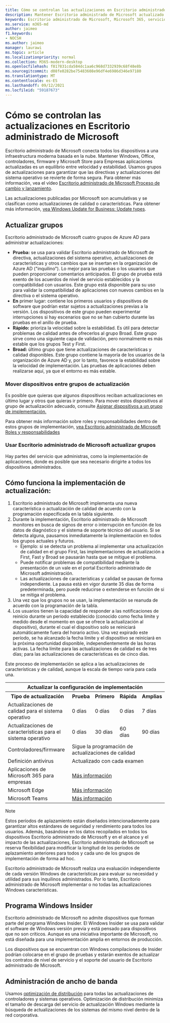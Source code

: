 ```yaml
---
title: Cómo se controlan las actualizaciones en Escritorio administrado de Microsoft
description: Mantener Escritorio administrado de Microsoft actualizado es un equilibrio entre velocidad y estabilidad.
keywords: Escritorio administrado de Microsoft, Microsoft 365, servicio, documentación
ms.service: m365-md
author: jaimeo
f1.keywords:
- NOCSH
ms.author: jaimeo
manager: laurawi
ms.topic: article
ms.localizationpriority: normal
ms.collection: M365-modern-desktop
ms.openlocfilehash: f817831cda584dc1aa6c968d7332939c68f48e8b
ms.sourcegitcommit: d08fe0282be75483608e96df4e6986d346e97180
ms.translationtype: MT
ms.contentlocale: es-ES
ms.lasthandoff: 09/12/2021
ms.locfileid: "59187673"
---
```

# <a name="how-updates-are-handled-in-microsoft-managed-desktop"></a>Cómo se controlan las actualizaciones en Escritorio administrado de Microsoft


<!--This topic is the target for a "Learn more" link in the Admin Portal (aka.ms/update-rings); do not delete.-->

<!--Update management -->

Escritorio administrado de Microsoft conecta todos los dispositivos a una infraestructura moderna basada en la nube. Mantener Windows, Office, controladores, firmware y Microsoft Store para Empresas aplicaciones actualizadas es un equilibrio entre velocidad y estabilidad. Usamos grupos de actualizaciones para garantizar que las directivas y actualizaciones del sistema operativo se revierte de forma segura. Para obtener más información, vea el vídeo [Escritorio administrado de Microsoft Proceso de cambio y lanzamiento](https://www.microsoft.com/videoplayer/embed/RE4mWqP). 

Las actualizaciones publicadas por Microsoft son acumulativas y se clasifican como actualizaciones de calidad o características.
Para obtener más información, [vea Windows Update for Business: Update types](/windows/deployment/update/waas-manage-updates-wufb#update-types). 

## <a name="update-groups"></a>Actualizar grupos


Escritorio administrado de Microsoft cuatro grupos de Azure AD para administrar actualizaciones:

- **Prueba:** se usa para validar Escritorio administrado de Microsoft de directiva, actualizaciones del sistema operativo, actualizaciones de características y otros cambios que se insertan en la organización de Azure AD ("inquilino"). Lo mejor para las pruebas o los usuarios que pueden proporcionar comentarios anticipados. El grupo de prueba está exento de los acuerdos de nivel de servicio establecidos y la compatibilidad con usuarios. Este grupo está disponible para su uso para validar la compatibilidad de aplicaciones con nuevos cambios en la directiva o el sistema operativo.  
- **En** primer lugar: contiene los primeros usuarios y dispositivos de software que podrían estar sujetos a actualizaciones previas a la versión. Los dispositivos de este grupo pueden experimentar interrupciones si hay escenarios que no se han cubierto durante las pruebas en el anillo de prueba.
- **Rápido:** prioriza la velocidad sobre la estabilidad. Es útil para detectar problemas de calidad antes de ofrecerlos al grupo Broad. Este grupo sirve como una siguiente capa de validación, pero normalmente es más estable que los grupos Test y First. 
- **Broad:** último grupo que tiene actualizaciones de características y calidad disponibles. Este grupo contiene la mayoría de los usuarios de la organización de Azure AD y, por lo tanto, favorece la estabilidad sobre la velocidad de implementación. Las pruebas de aplicaciones deben realizarse aquí, ya que el entorno es más estable.

### <a name="moving-devices-between-update-groups"></a>Mover dispositivos entre grupos de actualización
Es posible que quieras que algunos dispositivos reciban actualizaciones en último lugar y otros que quieras ir primero. Para mover estos dispositivos al grupo de actualización adecuado, consulte [Asignar dispositivos a un grupo de implementación.](../working-with-managed-desktop/assign-deployment-group.md)

Para obtener más información sobre roles y responsabilidades dentro de estos grupos de implementación, [vea Escritorio administrado de Microsoft Roles y responsabilidades](../intro/roles-and-responsibilities.md)

### <a name="using-microsoft-managed-desktop-update-groups"></a>Usar Escritorio administrado de Microsoft actualizar grupos 
Hay partes del servicio que administras, como la implementación de aplicaciones, donde es posible que sea necesario dirigirte a todos los dispositivos administrados.

## <a name="how-update-deployment-works"></a>Cómo funciona la implementación de actualización:
1. Escritorio administrado de Microsoft implementa una nueva característica o actualización de calidad de acuerdo con la programación especificada en la tabla siguiente.
2. Durante la implementación, Escritorio administrado de Microsoft monitores en busca de signos de error o interrupción en función de los datos de diagnóstico y el sistema de soporte técnico del usuario. Si se detecta alguna, pausamos inmediatamente la implementación en todos los grupos actuales y futuros.
    - Ejemplo: si se detecta un problema al implementar una actualización de calidad en el grupo First, las implementaciones de actualización a First, Fast y Broad se pausarán hasta que se mitigue el problema.
    - Puede notificar problemas de compatibilidad mediante la presentación de un vale en el portal Escritorio administrado de Microsoft administración.
    - Las actualizaciones de características y calidad se pausan de forma independiente. La pausa está en vigor durante 35 días de forma predeterminada, pero puede reducirse o extenderse en función de si se mitiga el problema.
3. Una vez que los grupos no se usan, la implementación se reanuda de acuerdo con la programación de la tabla.
4. Los usuarios tienen la capacidad de responder a las notificaciones de reinicio durante un período establecido (conocido como fecha límite y medido desde el momento en que se ofrece la actualización al dispositivo), durante el cual el dispositivo solo se reiniciará automáticamente fuera del horario activo. Una vez expirado este período, se ha alcanzado la fecha límite y el dispositivo se reiniciará en la próxima oportunidad disponible, independientemente de las horas activas. La fecha límite para las actualizaciones de calidad es de tres días; para las actualizaciones de características es de cinco días.

Este proceso de implementación se aplica a las actualizaciones de características y de calidad, aunque la escala de tiempo varía para cada una.


<table>
    <tr><th colspan="5">Actualizar la configuración de implementación</th></tr>
    <tr><th>Tipo de actualización</th><th>Prueba</th><th>Primero</th><th>Rápida</th><th>Amplias</th></tr>
    <tr><td>Actualizaciones de calidad para el sistema operativo</td><td>0 días</td><td>0 días</td><td>0 días</td><td>7 días</td></tr>
    <tr><td>Actualizaciones de características para el sistema operativo</td><td>0 días</td><td>30 días</td><td>60 días</td><td>90 días</td></tr>
    <tr><td>Controladores/firmware</td><td colspan="4">Sigue la programación de actualizaciones de calidad</td></tr>
    <tr><td>Definición antivirus</td><td colspan="4">Actualizado con cada examen</td></tr>
    <tr><td>Aplicaciones de Microsoft 365 para empresas</td><td colspan="4"><a href="/microsoft-365/managed-desktop/get-started/m365-apps#updates-to-microsoft-365-apps">Más información</a></td></tr>
    <tr><td>Microsoft Edge</td><td colspan="4"><a href="/microsoft-365/managed-desktop/get-started/edge-browser-app#updates-to-microsoft-edge">Más información</a></td></tr>
    <tr><td>Microsoft Teams</td><td colspan="4"><a href="/microsoft-365/managed-desktop/get-started/teams#updates">Más información</a></td></tr>
</table>

>[!NOTE]
>Estos períodos de aplazamiento están diseñados intencionadamente para garantizar altos estándares de seguridad y rendimiento para todos los usuarios. Además, basándose en los datos recopilados en todos los dispositivos Escritorio administrado de Microsoft y en el alcance y el impacto de las actualizaciones, Escritorio administrado de Microsoft se reserva flexibilidad para modificar la longitud de los períodos de aplazamiento anteriores para todos y cada uno de los grupos de implementación de forma ad hoc.
>
>Escritorio administrado de Microsoft realiza una evaluación independiente de cada versión Windows de características para evaluar su necesidad y utilidad para sus inquilinos administrados. Por lo tanto, Escritorio administrado de Microsoft implementar o no todas las actualizaciones Windows características. 

## <a name="windows-insider-program"></a>Programa Windows Insider

Escritorio administrado de Microsoft no admite dispositivos que forman parte del programa Windows Insider. El Windows Insider se usa para validar el software de Windows versión previa y está pensado para dispositivos que no son críticos. Aunque es una iniciativa importante de Microsoft, no está diseñada para una implementación amplia en entornos de producción. 

Los dispositivos que se encuentran con Windows compilaciones de Insider podrían colocarse en el grupo de pruebas y estarán exentos de actualizar los contratos de nivel de servicio y el soporte del usuario de Escritorio administrado de Microsoft.

## <a name="bandwidth-management"></a>Administración de ancho de banda

Usamos [optimización de distribución](/windows/deployment/update/waas-delivery-optimization) para todas las actualizaciones de controladores y sistemas operativos. Optimización de distribución minimiza el tamaño de descarga del servicio de actualización Windows mediante la búsqueda de actualizaciones de los sistemas del mismo nivel dentro de la red corporativa.
